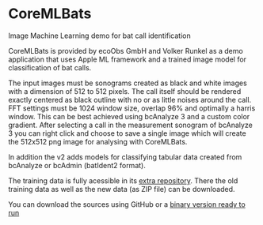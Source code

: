 # CoreMLBats
Image Machine Learning demo for bat call identification

CoreMLBats is provided by ecoObs GmbH and Volker Runkel as a demo application that uses Apple ML framework and a trained image model for classification of bat calls.

The input images must be sonograms created as black and white images with a dimension of 512 to 512 pixels. The call itself should be rendered exactly centered as black outline with no or as little noises around the call. FFT settings must be 1024 window size, overlap 96% and optimally a harris window. This can be best achieved using bcAnalyze 3 and a custom color gradient. After selecting a call in the measurement sonogram of bcAnalyze 3 you can right click and choose to save a single image which will create the 512x512 png image for analysing with CoreMLBats.

In addition the v2 adds models for classifying tabular data created from bcAnalyze or bcAdmin (batIdent2 format).

The training data is fully acessible in its [extra repository](https://github.com/vrunkel/CoreMLBats-model-calls). There the old training data as well as the new data (as ZIP file) can be downloaded.

You can download the sources using GitHub or a [binary version ready to run](docs/CoreMLBats.zip)

